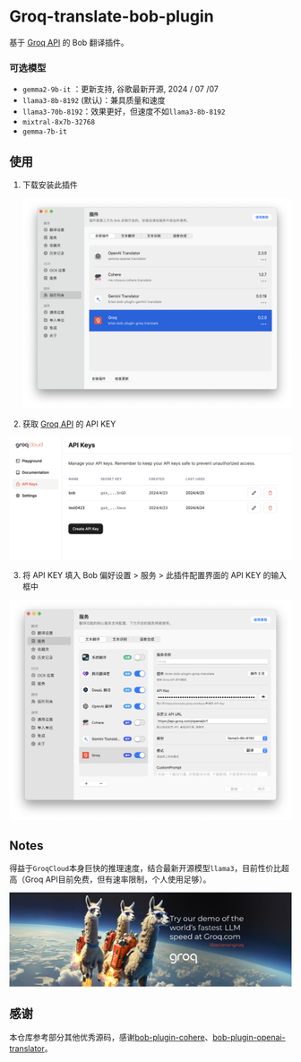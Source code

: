 # Groq-translate-bob-plugin



基于 [Groq API](https://console.groq.com/keys) 的 Bob 翻译插件。

### 可选模型

* `gemma2-9b-it` ：更新支持, 谷歌最新开源, 2024 / 07 /07
* `llama3-8b-8192` (默认)：兼具质量和速度
* `llama3-70b-8192`：效果更好，但速度不如`llama3-8b-8192`
* `mixtral-8x7b-32768`
* `gemma-7b-it`

## 使用

1. 下载安装此插件

	![image-20240425195737758](./assets/plugin.png)

2. 获取 [Groq API](https://console.groq.com/keys) 的 API KEY

![image-20240425195737758](./assets/groqapi.png)

3. 将 API KEY 填入 Bob 偏好设置 > 服务 > 此插件配置界面的 API KEY 的输入框中

![image-20240425195855409](./assets/bobapi.png)

## Notes

得益于`GroqCloud`本身巨快的推理速度，结合最新开源模型`llama3`，目前性价比超高（Groq API目前免费，但有速率限制，个人使用足够）。

![image-20240425195855409](./assets/groqcloud.png)

## 感谢

本仓库参考部分其他优秀源码，感谢[bob-plugin-cohere](https://github.com/missuo/bob-plugin-cohere)、[bob-plugin-openai-translator](https://github.com/openai-translator/bob-plugin-openai-translator)。
